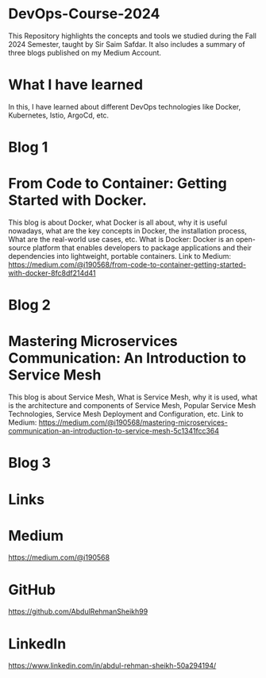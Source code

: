 # DevOps-Course-2024
This Repository highlights the concepts and tools we studied during the Fall 2024 Semester, taught by Sir Saim Safdar. It also includes a summary of three blogs published on my Medium Account.
# What I have learned
In this, I have learned about different DevOps technologies like Docker, Kubernetes, Istio, ArgoCd, etc.
# Blog 1
# From Code to Container: Getting Started with Docker.
This blog is about Docker, what Docker is all about, why it is useful nowadays, what are the key concepts in Docker, the installation process, What are the real-world use cases, etc.
What is Docker: Docker is an open-source platform that enables developers to package applications and their dependencies into lightweight, portable containers.
Link to Medium: https://medium.com/@i190568/from-code-to-container-getting-started-with-docker-8fc8df214d41
# Blog 2
# Mastering Microservices Communication: An Introduction to Service Mesh
This blog is about Service Mesh, What is Service Mesh, why it is used, what is the architecture and components of Service Mesh, Popular Service Mesh Technologies, Service Mesh Deployment and Configuration, etc.
Link to Medium: https://medium.com/@i190568/mastering-microservices-communication-an-introduction-to-service-mesh-5c1341fcc364
# Blog 3


# Links
 # Medium
   https://medium.com/@i190568
 # GitHub
   https://github.com/AbdulRehmanSheikh99
 # LinkedIn
   https://www.linkedin.com/in/abdul-rehman-sheikh-50a294194/
